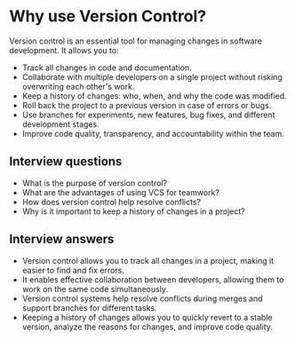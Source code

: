 # Why use Version Control?

Version control is an essential tool for managing changes in software development. It allows you to:

- Track all changes in code and documentation.
- Collaborate with multiple developers on a single project without risking overwriting each other's work.
- Keep a history of changes: who, when, and why the code was modified.
- Roll back the project to a previous version in case of errors or bugs.
- Use branches for experiments, new features, bug fixes, and different development stages.
- Improve code quality, transparency, and accountability within the team.

## Interview questions

- What is the purpose of version control?
- What are the advantages of using VCS for teamwork?
- How does version control help resolve conflicts?
- Why is it important to keep a history of changes in a project?

## Interview answers

- Version control allows you to track all changes in a project, making it easier to find and fix errors.
- It enables effective collaboration between developers, allowing them to work on the same code simultaneously.
- Version control systems help resolve conflicts during merges and support branches for different tasks.
- Keeping a history of changes allows you to quickly revert to a stable version, analyze the reasons for changes, and improve code quality.
